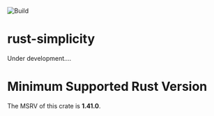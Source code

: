 ![Build](https://github.com/apoelstra/rust-simplicity/workflows/Continuous%20integration/badge.svg)

# rust-simplicity
Under development....

# Minimum Supported Rust Version

The MSRV of this crate is **1.41.0**.

